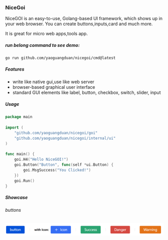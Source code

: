 ### NiceGoi
NiceGOI is an easy-to-use, Golang-based UI framework, which shows up in your web browser. You can create buttons,inputs,card and much more.

It is great for micro web apps,tools app.

##### run belong command to see demo:
```shell
go run github.com/yaoguangduan/nicegoi/cmd@latest
```

##### Features
- write like native gui,use like web server
- browser-based graphical user interface
- standard GUI elements like label, button, checkbox, switch, slider, input

##### Usage

```go
package main

import (
	"github.com/yaoguangduan/nicegoi/goi"
	"github.com/yaoguangduan/nicegoi/internal/ui"
)

func main() {
	goi.H4("Hello NiceGOI!")
	goi.Button("Button", func(self *ui.Button) {
		goi.MsgSuccess("You Clicked!")
	})
	goi.Run()
}
```

##### Showcase

###### buttons
![Button](./docs/buttons.png)
